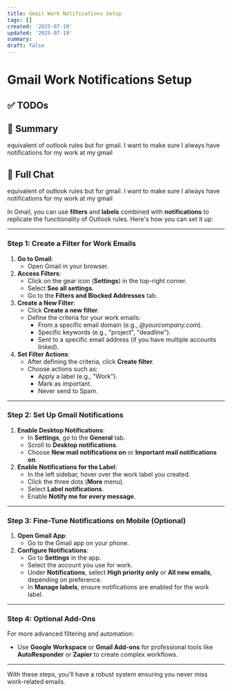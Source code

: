 ```yaml
---
title: Gmail Work Notifications Setup
tags: []
created: '2025-07-19'
updated: '2025-07-19'
summary:
draft: false
---
```


# Gmail Work Notifications Setup

## ✅ TODOs


## 📌 Summary
equivalent of outlook rules but for gmail. I want to make sure I always have notifications for my work at my gmail

## 🧠 Full Chat


equivalent of outlook rules but for gmail. I want to make sure I always have notifications for my work at my gmail 



In Gmail, you can use **filters** and **labels** combined with **notifications** to replicate the functionality of Outlook rules. Here's how you can set it up:

---

### **Step 1: Create a Filter for Work Emails**
1. **Go to Gmail**:
   - Open Gmail in your browser.
2. **Access Filters**:
   - Click on the gear icon (**Settings**) in the top-right corner.
   - Select **See all settings**.
   - Go to the **Filters and Blocked Addresses** tab.
3. **Create a New Filter**:
   - Click **Create a new filter**.
   - Define the criteria for your work emails:
     - From a specific email domain (e.g., *@yourcompany.com*).
     - Specific keywords (e.g., "project", "deadline").
     - Sent to a specific email address (if you have multiple accounts linked).
4. **Set Filter Actions**:
   - After defining the criteria, click **Create filter**.
   - Choose actions such as:
     - Apply a label (e.g., "Work").
     - Mark as important.
     - Never send to Spam.

---

### **Step 2: Set Up Gmail Notifications**
1. **Enable Desktop Notifications**:
   - In **Settings**, go to the **General** tab.
   - Scroll to **Desktop notifications**.
   - Choose **New mail notifications on** or **Important mail notifications on**.
2. **Enable Notifications for the Label**:
   - In the left sidebar, hover over the work label you created.
   - Click the three dots (**More** menu).
   - Select **Label notifications**.
   - Enable **Notify me for every message**.

---

### **Step 3: Fine-Tune Notifications on Mobile (Optional)**
1. **Open Gmail App**:
   - Go to the Gmail app on your phone.
2. **Configure Notifications**:
   - Go to **Settings** in the app.
   - Select the account you use for work.
   - Under **Notifications**, select **High priority only** or **All new emails**, depending on preference.
   - In **Manage labels**, ensure notifications are enabled for the work label.

---

### **Step 4: Optional Add-Ons**
For more advanced filtering and automation:
- Use **Google Workspace** or **Gmail Add-ons** for professional tools like **AutoResponder** or **Zapier** to create complex workflows.

---

With these steps, you'll have a robust system ensuring you never miss work-related emails.